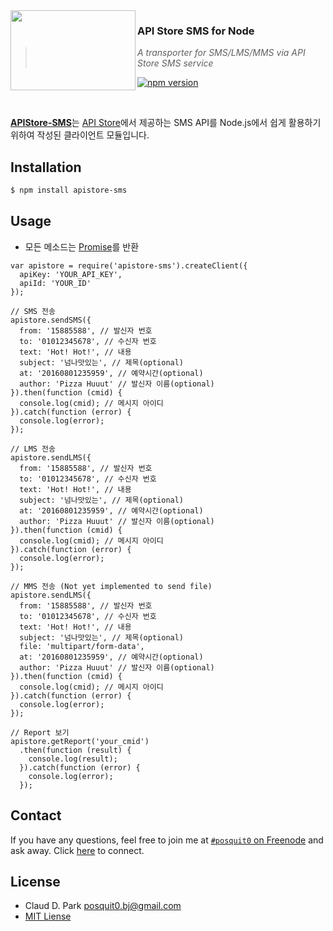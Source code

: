 <img src="http://www.apistore.co.kr/img/service_img/20140807101212708.png" align="left" width="200px" height="128px"/>

### **API Store SMS for Node**
> *A transporter for SMS/LMS/MMS via API Store SMS service*

[![npm version](https://badge.fury.io/js/apistore-sms.svg)](https://badge.fury.io/js/apistore-sms)


<br />

[**APIStore-SMS**](https://github.com/posquit0/node-apistore-sms)는 [API Store](http://www.apistore.co.kr/api/apiView.do?service_seq=151)에서 제공하는 SMS API를 Node.js에서 쉽게 활용하기 위하여 작성된 클라이언트 모듈입니다.

## <a name="installation">Installation

```bash
$ npm install apistore-sms
```


## <a name="usage">Usage

- 모든 메소드는 [Promise](http://www.html5rocks.com/ko/tutorials/es6/promises/)를 반환

```node
var apistore = require('apistore-sms').createClient({
  apiKey: 'YOUR_API_KEY',
  apiId: 'YOUR_ID'
});

// SMS 전송
apistore.sendSMS({
  from: '15885588', // 발신자 번호
  to: '01012345678', // 수신자 번호
  text: 'Hot! Hot!', // 내용
  subject: '넘나맛있는', // 제목(optional)
  at: '20160801235959', // 예약시간(optional)
  author: 'Pizza Huuut' // 발신자 이름(optional)
}).then(function (cmid) {
  console.log(cmid); // 메시지 아이디
}).catch(function (error) {
  console.log(error);
});

// LMS 전송
apistore.sendLMS({
  from: '15885588', // 발신자 번호
  to: '01012345678', // 수신자 번호
  text: 'Hot! Hot!', // 내용
  subject: '넘나맛있는', // 제목(optional)
  at: '20160801235959', // 예약시간(optional)
  author: 'Pizza Huuut' // 발신자 이름(optional)
}).then(function (cmid) {
  console.log(cmid); // 메시지 아이디
}).catch(function (error) {
  console.log(error);
});

// MMS 전송 (Not yet implemented to send file)
apistore.sendLMS({
  from: '15885588', // 발신자 번호
  to: '01012345678', // 수신자 번호
  text: 'Hot! Hot!', // 내용
  subject: '넘나맛있는', // 제목(optional)
  file: 'multipart/form-data',
  at: '20160801235959', // 예약시간(optional)
  author: 'Pizza Huuut' // 발신자 이름(optional)
}).then(function (cmid) {
  console.log(cmid); // 메시지 아이디
}).catch(function (error) {
  console.log(error);
});

// Report 보기
apistore.getReport('your_cmid')
  .then(function (result) {
    console.log(result);
  }).catch(function (error) {
    console.log(error);
  });
```


## <a name="contact">Contact

If you have any questions, feel free to join me at [`#posquit0` on Freenode](irc://irc.freenode.net/posquit0) and ask away. Click [here](https://kiwiirc.com/client/irc.freenode.net/posquit0) to connect.


## <a name="license">License

- Claud D. Park <posquit0.bj@gmail.com>
- [MIT Liense](https://github.com/posquit0/node-apistore-sms/blob/master/LICENSE)
